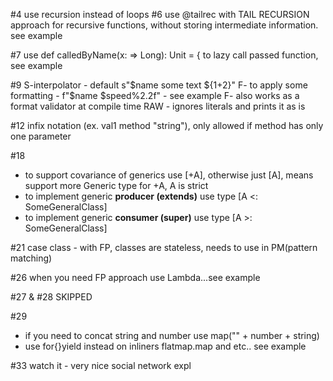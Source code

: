 #4 
use recursion instead of loops
#6
use @tailrec with TAIL RECURSION approach for recursive functions, without storing intermediate information. see example

#7
use def calledByName(x: => Long): Unit = { to lazy call passed function, see example 

#9
S-interpolator - default s"$name some text ${1+2}"
F- to apply some formatting - f"$name $speed%2.2f" - see example
F- also works as a format validator at compile time
RAW - ignores literals and prints it as is

#12
infix notation (ex. val1 method "string"), only allowed if method has only one parameter

#18
* to support covariance of generics use [+A], otherwise just [A], means support more Generic type for +A, A is strict
* to implement generic **producer (extends)** use type [A <: SomeGeneralClass]
* to implement generic **consumer (super)** use type [A >: SomeGeneralClass]

#21
case class - with FP, classes are stateless, needs to use in PM(pattern matching)

#26
when you need FP approach use Lambda...see example

#27 & #28 SKIPPED 

#29
* if you need to concat string and number use map("" + number + string)
* use for{}yield instead on inliners flatmap.map and etc.. see example


#33
watch it - very nice social network expl




